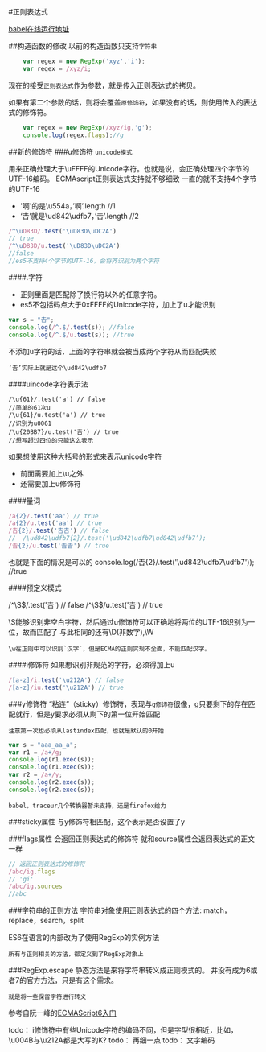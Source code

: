 #正则表达式

[babel在线运行地址](https://babeljs.io/repl/#?experimental=true&evaluate=true&loose=true&spec=true&code=)

##构造函数的修改
以前的构造函数只支持`字符串`

```javascript
	var regex = new RegExp('xyz','i');
	var regex = /xyz/i;
```

现在的接受`正则表达式`作为参数，就是传入正则表达式的拷贝。

如果有第二个参数的话，则将会覆盖`原修饰符`，如果没有的话，则使用传入的表达式的修饰符。

```javascript
	var regex = new RegExp(/xyz/ig,'g');
	console.log(regex.flags);//g
```

##新的修饰符
###u修饰符
`unicode模式`

用来正确处理大于\uFFFF的Unicode字符。也就是说，会正确处理四个字节的UTF-16编码。
ECMAscript正则表达式支持就不够细致
一直的就不支持4个字节的UTF-16

- '啊'的是\u554a，’啊’.length //1
- ‘𠮷’就是\ud842\udfb7，’𠮷’.length //2

```javascript
/^\uD83D/.test('\uD83D\uDC2A')
// true
/^\uD83D/u.test('\uD83D\uDC2A')
//false
//es5不支持4个字节的UTF-16，会将齐识别为两个字符
```
####.字符
- 正则里面是匹配除了换行符以外的任意字符。
- es5不包括码点大于0xFFFF的Unicode字符，加上了u才能识别

```javascript
var s = "𠮷";
console.log(/^.$/.test(s)); //false
console.log(/^.$/u.test(s)); //true
```

不添加u字符的话，上面的字符串就会被当成两个字符从而匹配失败

	‘𠮷’实际上就是这个\ud842\udfb7

####uincode字符表示法

```javascipt
/\u{61}/.test('a') // false
//简单的61次u
/\u{61}/u.test('a') // true
//识别为u0061
/\u{20BB7}/u.test('𠮷') // true
//想写超过四位的只能这么表示
```

如果想使用这种大括号的形式来表示unicode字符

- 前面需要加上\u之外
- 还需要加上u修饰符

####量词

```javascript
/a{2}/.test('aa') // true
/a{2}/u.test('aa') // true
/𠮷{2}/.test('𠮷𠮷') // false
//  /\ud842\udfb7{2}/.test('\ud842\udfb7\ud842\udfb7’);
/𠮷{2}/u.test('𠮷𠮷') // true
```

也就是下面的情况是可以的
console.log(/𠮷{2}/.test('\ud842\udfb7\udfb7')); //true

####预定义模式

/^\S$/.test('𠮷') // false
/^\S$/u.test('𠮷') // true

\S能够识别非空白字符，然后通过u修饰符可以正确地将两位的UTF-16识别为一位，故而匹配了
与此相同的还有\D(非数字),\W

    \w在正则中可以识别`汉字`，但是ECMA的正则实现不全面，不能匹配汉字。

####i修饰符
如果想识别非规范的字符，必须得加上u

```javascript
/[a-z]/i.test('\u212A') // false
/[a-z]/iu.test('\u212A') // true
```

###y修饰符
“粘连”（sticky）修饰符，表现与`g修饰符`很像，g只要剩下的存在匹配就行，但是y要求必须从剩下的第一位开始匹配
	
	注意第一次也必须从lastindex匹配，也就是默认的0开始
	
```javascript
var s = "aaa_aa_a";
var r1 = /a+/g;
console.log(r1.exec(s));
console.log(r1.exec(s));
var r2 = /a+/y;
console.log(r2.exec(s));
console.log(r2.exec(s));
```

    babel，traceur几个转换器暂未支持，还是firefox给力

###sticky属性
与y修饰符相匹配，这个表示是否设置了y

###flags属性
会返回正则表达式的修饰符
就和source属性会返回表达式的正文一样

```javascript
// 返回正则表达式的修饰符
/abc/ig.flags
// 'gi'
/abc/ig.sources
//abc
```

###字符串的正则方法
字符串对象使用正则表达式的四个方法:
match，replace，search，split

ES6在语言的内部改为了使用RegExp的实例方法
    
    所有与正则相关的方法，都定义到了RegExp对象上

###RegExp.escape
静态方法是来将字符串转义成正则模式的。
并没有成为6或者7的官方方法，只是有这个需求。
	
	就是将一些保留字符进行转义

参考自阮一峰的[ECMAScript6入门](http://es6.ruanyifeng.com/#docs/regex)

todo： i修饰符中有些Unicode字符的编码不同，但是字型很相近，比如，\u004B与\u212A都是大写的K?
todo： 再细一点
todo： 文字编码
